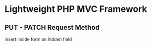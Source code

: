 # Lightweight PHP MVC Framework


## PUT - PATCH Request Method
insert inside form an hidden field
<input name="_method" type="hidden" value="PUT">